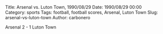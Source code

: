 Title: Arsenal vs. Luton Town, 1990/08/29
Date: 1990/08/29 00:00
Category: sports
Tags: football, football scores, Arsenal, Luton Town
Slug: arsenal-vs-luton-town
Author: carbonero


Arsenal 2 - 1 Luton Town
